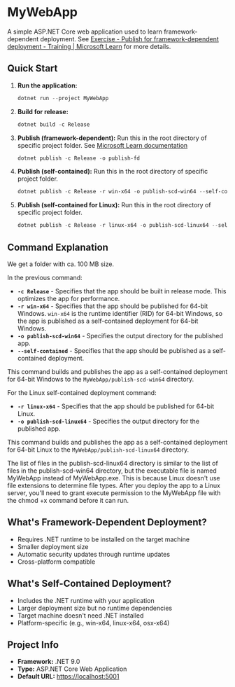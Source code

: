 # MyWebApp

A simple ASP.NET Core web application used to learn framework-dependent deployment.
See [Exercise - Publish for framework-dependent deployment - Training | Microsoft Learn](https://learn.microsoft.com/en-us/training/modules/publish-aspnetcore-app/3-exercise-framework-dependent) for more details.

## Quick Start

1. **Run the application:**

   ```powershell
   dotnet run --project MyWebApp
   ```

2. **Build for release:**

   ```powershell
   dotnet build -c Release
   ```

3. **Publish (framework-dependent):**
Run this in the root directory of specific project folder.
See [Microsoft Learn documentation](https://learn.microsoft.com/en-us/training/modules/publish-aspnetcore-app/3-exercise-framework-dependent)

   ```powershell
   dotnet publish -c Release -o publish-fd   
   ```

4. **Publish (self-contained):**
Run this in the root directory of specific project folder.

   ```powershell
   dotnet publish -c Release -r win-x64 -o publish-scd-win64 --self-contained
   ```

5. **Publish (self-contained for Linux):**
Run this in the root directory of specific project folder.

   ```powershell
   dotnet publish -c Release -r linux-x64 -o publish-scd-linux64 --self-contained
   ```

## Command Explanation

We get a folder with ca. 100 MB size.

In the previous command:

- **`-c Release`** - Specifies that the app should be built in release mode. This optimizes the app for performance.
- **`-r win-x64`** - Specifies that the app should be published for 64-bit Windows. `win-x64` is the runtime identifier (RID) for 64-bit Windows, so the app is published as a self-contained deployment for 64-bit Windows.
- **`-o publish-scd-win64`** - Specifies the output directory for the published app.
- **`--self-contained`** - Specifies that the app should be published as a self-contained deployment.

This command builds and publishes the app as a self-contained deployment for 64-bit Windows to the `MyWebApp/publish-scd-win64` directory.

For the Linux self-contained deployment command:

- **`-r linux-x64`** - Specifies that the app should be published for 64-bit Linux.
- **`-o publish-scd-linux64`** - Specifies the output directory for the published app.

This command builds and publishes the app as a self-contained deployment for 64-bit Linux to the `MyWebApp/publish-scd-linux64` directory.

The list of files in the publish-scd-linux64 directory is similar to the list of files in the publish-scd-win64 directory, but the executable file is named MyWebApp instead of MyWebApp.exe. This is because Linux doesn't use file extensions to determine file types. After you deploy the app to a Linux server, you'll need to grant execute permission to the MyWebApp file with the chmod +x command before it can run.

## What's Framework-Dependent Deployment?

- Requires .NET runtime to be installed on the target machine
- Smaller deployment size
- Automatic security updates through runtime updates
- Cross-platform compatible

## What's Self-Contained Deployment?

- Includes the .NET runtime with your application
- Larger deployment size but no runtime dependencies
- Target machine doesn't need .NET installed
- Platform-specific (e.g., win-x64, linux-x64, osx-x64)

## Project Info

- **Framework:** .NET 9.0
- **Type:** ASP.NET Core Web Application
- **Default URL:** [https://localhost:5001](https://localhost:5001)
